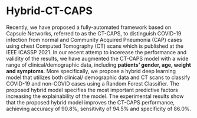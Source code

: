 # Hybrid-CT-CAPS

Recently, we have proposed a fully-automated framework
based on Capsule Networks, referred to as the CT-CAPS, to distinguish
COVID-19 infection from normal and Community Acquired
Pneumonia (CAP) cases using chest Computed Tomography (CT)
scans which is published at the IEEE ICASSP 2021.
In our recent attemp to incerease the performance and validity of the results, we have augmented the CT-CAPS model with a wide range of clinical/demographic data, including <b>patients’ gender, age, weight and symptoms</b>. More specifically,
we propose a hybrid deep learning model that utilizes both clinical/
demographic data and CT scans to classify COVID-19 and
non-COVID cases using a Random Forest Classifier. The proposed
hybrid model specifies the most important predictive factors increasing
the explainability of the model. The experimental results
show that the proposed hybrid model improves the CT-CAPS performance,
achieving accuracy of 90.8%, sensitivity of 94.5% and
specificity of 86.0%.
